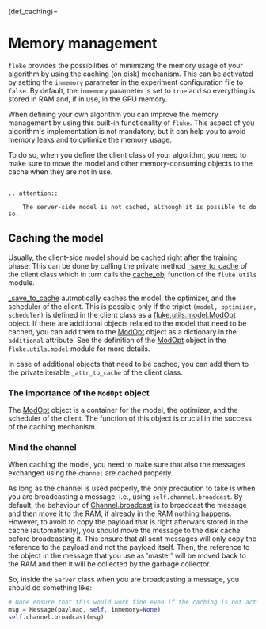 (def_caching)=

# Memory management

`fluke` provides the possibilities of minimizing the memory usage of your algorithm by using the caching (on disk) mechanism.
This can be activated by setting the `inmemory` parameter in the experiment configuration file to `false`.
By default, the `inmemory` parameter is set to `true` and so everything is stored in RAM and, if in use, in the GPU memory.

When defining your own algorithm you can improve the memory management by using this built-in functionality of `fluke`.
This aspect of you algorithm's implementation is not mandatory, but it can help you to avoid memory leaks and to optimize the memory usage.

To do so, when you define the client class of your algorithm, you need to make sure to move the model and other memory-consuming objects to the cache when they are not in use.


```{eval-rst}

.. attention::

    The server-side model is not cached, although it is possible to do so. 

```

## Caching the model

Usually, the client-side model should be cached right after the training phase.
This can be done by calling the private method [_save_to_cache](#fluke.client.Client._save_to_cache) of the client class which in turn
calls the [cache_obj](#fluke.utils.cache_obj) function of the `fluke.utils` module.

[_save_to_cache](#fluke.client.Client._save_to_cache) autmotically caches the model, the optimizer, and the scheduler of the client.
This is possible only if the triplet `(model, optimizer, scheduler)` is defined in the client class
as a [fluke.utils.model.ModOpt](#fluke.utils.model.ModOpt) object. If there are additional objects related to the model that
need to be cached, you can add them to the [ModOpt](#fluke.utils.model.ModOpt) object as a dictionary in the `additional`
attribute. See the definition of the [ModOpt](#fluke.utils.model.ModOpt) object in the `fluke.utils.model` module for more details.

In case of additional objects that need to be cached, you can add them to the private iterable `_attr_to_cache` of the client class.

### The importance of the `ModOpt` object

The [ModOpt](#fluke.utils.model.ModOpt) object is a container for the model, the optimizer, and the scheduler of the client.
The function of this object is crucial in the success of the caching mechanism. 


### Mind the channel

When caching the model, you need to make sure that also the messages exchanged using the `channel` are cached properly.

As long as the channel is used properly, the only precaution to take is when you are broadcasting a message, i.e., using `self.channel.broadcast`.
By default, the behaviour of [Channel.broadcast](#fluke.comm.Channel.broadcast) is to broadcast the message and then move it to the RAM, if already in the RAM nothing happens. However, to avoid to copy the payload that is right afterwars stored in the cache (automatically), you should move the message to the disk cache before broadcasting it. This ensure that all sent messages will only copy the reference to the payload and not the payload itself. Then, the reference to the object in the message that you use as 'master' will be moved back to the RAM and then it will be collected by the garbage collector.

So, inside the `Server` class when you are broadcasting a message, you should do something like:

```python
# None ensure that this would work fine even if the caching is not active
msg = Message(payload, self, inmemory=None) 
self.channel.broadcast(msg)
```